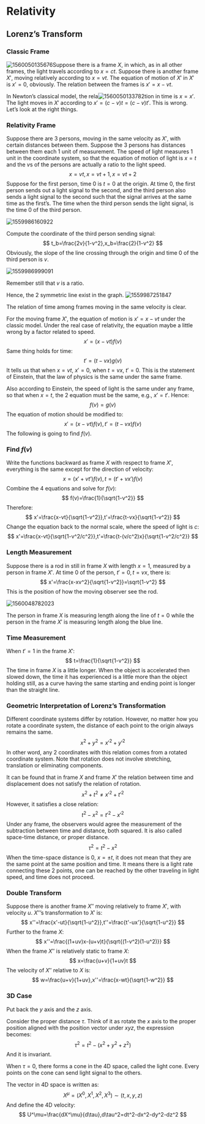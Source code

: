 # Relativity

## Lorenz’s Transform

### Classic Frame

![1560050135676](assets/1560050135676.png)Suppose there is a frame $X$, in which, as in all other frames, the light travels according to $x=ct$. Suppose there is another frame $X'$, moving relatively according to $x=vt$. The equation of motion of $X'$ in $X'$ is $x'=0$, obviously. The relation between the frames is $x'=x-vt$. 

In Newton’s classical model, the rela![1560050133782](assets/1560050133782.png)tion in time is $x=x'$. The light moves in $X'$ according to $x'=(c-v)t=(c-v)t'$. This is wrong. Let’s look at the right things.

### Relativity Frame

Suppose there are 3 persons, moving in the same velocity as $X'$, with certain distances between them. Suppose the 3 persons has distances between them each 1 unit of measurement. The speed of light measures 1 unit in the coordinate system, so that the equation of motion of light is $x=t$ and the $v$s of the persons are actually a ratio to the light speed.
$$
x=vt,x=vt+1,x=vt+2
$$
Suppose for the first person, time 0 is $t=0$ at the origin. At time 0, the first person sends out a light signal to the second, and the third person also sends a light signal to the second such that the signal arrives at the same time as the first’s. The time when the third person sends the light signal, is the time 0 of the third person.

![1559986160922](assets/1559986160922.png)

Compute the coordinate of the third person sending signal:
$$
t_b=\frac{2v}{1-v^2},x_b=\frac{2}{1-v^2}
$$
Obviously, the slope of the line crossing through the origin and time 0 of the third person is $v$.

![1559986999091](assets/1559986999091.png)

Remember still that $v$ is a ratio.

Hence, the 2 symmetric line exist in the graph.
![1559987251847](assets/1559987251847.png)

The relation of time among frames moving in the same velocity is clear.

For the moving frame $X'$, the equation of motion is $x'=x-vt$ under the classic model. Under the real case of relativity, the equation maybe a little wrong by a factor related to speed.
$$
x'=(x-vt)f(v)
$$
Same thing holds for time:
$$
t'=(t-vx)g(v)
$$
It tells us that when $x=vt$, $x'=0$, when $t=vx$, $t'=0$. This is the statement of Einstein, that the law of physics is the same under the same frame.

Also according to Einstein, the speed of light is the same under any frame, so that when $x=t$, the 2 equation must be the same, e.g., $x'=t'$. Hence:
$$
f(v)=g(v)
$$
The equation of motion should be modified to:
$$
x'=(x-vt)f(v),t'=(t-vx)f(v)
$$
The following is going to find $f(v)$.

### Find $f(v)$

Write the functions backward as frame $X$ with respect to frame $X'$, everything is the same except for the direction of velocity:
$$
x=(x'+vt')f(v),t=(t'+vx')f(v)
$$
Combine the 4 equations and solve for $f(v)$:
$$
f(v)=\frac{1}{\sqrt{1-v^2}}
$$
Therefore:
$$
x'=\frac{x-vt}{\sqrt{1-v^2}},t'=\frac{t-vx}{\sqrt{1-v^2}}
$$
Change the equation back to the normal scale, where the speed of light is $c$:
$$
x'=\frac{x-vt}{\sqrt{1-v^2/c^2}},t'=\frac{t-(v/c^2)x}{\sqrt{1-v^2/c^2}}
$$

### Length Measurement

Suppose there is a rod in still in frame $X$ with length $x=1$, measured by a person in frame $X'$. At time 0 of the person, $t'=0,t=vx$, there is:
$$
x'=\frac{x-xv^2}{\sqrt{1-v^2}}=\sqrt{1-v^2}
$$
This is the position of how the moving observer see the rod.

![1560048782023](assets/1560048782023.png)

The person in frame $X$ is measuring length along the line of $t=0$ while the person in the frame $X'$ is measuring length along the blue line.

### Time Measurement

When $t'=1$ in the frame $X'$:
$$
t=\frac{1}{\sqrt{1-v^2}}
$$
The time in frame $X$ is a little longer. When the object is accelerated then slowed down, the time it has experienced is a little more than the object holding still, as a curve having the same starting and ending point is longer than the straight line.

### Geometric Interpretation of Lorenz’s Transformation

Different coordinate systems differ by rotation. However, no matter how you rotate a coordinate system, the distance of each point to the origin always remains the same.
$$
x^2+y^2=x'^2+y'^2
$$
In other word, any 2 coordinates with this relation comes from a rotated coordinate system. Note that rotation does not involve stretching, translation or eliminating components.

It can be found that in frame $X$ and frame $X'$ the relation between time and displacement does not satisfy the relation of rotation.
$$
x^2+t^2\ne x'^2+t'^2
$$
However, it satisfies a close relation:
$$
t^2-x^2=t'^2-x'^2
$$
Under any frame, the observers would agree the measurement of the subtraction between time and distance, both squared. It is also called space-time distance, or proper distance.
$$
\tau^2=t^2-x^2
$$
When the time-space distance is 0, $x=\pm t$, it does not mean that they are the same point at the same position and time. It means there is a light rate connecting these 2 points, one can be reached by the other traveling in light speed, and time does not proceed.

### Double Transform

Suppose there is another frame $X''$ moving relatively to frame $X'$, with velocity $u$. $X''$’s transformation to $X'$ is:
$$
x''=\frac{x'-ut}{\sqrt{1-u^2}},t''=\frac{t'-ux'}{\sqrt{1-u^2}}
$$
Further to the frame $X$:
$$
x''=\frac{(1+uv)x-(u+v)t}{\sqrt{(1-v^2)(1-u^2)}}
$$
When the frame $X''$ is relatively static to frame $X$:
$$
x=\frac{u+v}{1+uv}t
$$
The velocity of $X''$ relative to $X$ is:
$$
w=\frac{u+v}{1+uv},x''=\frac{x-wt}{\sqrt{1-w^2}}
$$

### 3D Case

Put back the $y$ axis and the $z$ axis.

Consider the proper distance $\tau$. Think of it as rotate the $x$ axis to the proper position aligned with the position vector under $xyz$, the expression becomes:
$$
\tau^2=t^2-(x^2+y^2+z^2)
$$
And it is invariant.

When $\tau=0$, there forms a cone in the 4D space, called the light cone. Every points on the cone can send light signal to the others.

The vector in 4D space is written as:
$$
X^\mu=(X^0,X^1,X^2,X^3)\sim(t,x,y,z)
$$
And define the 4D velocity:
$$
U^\mu=\frac{dX^\mu}{d\tau},d\tau^2=dt^2-dx^2-dy^2-dz^2
$$
